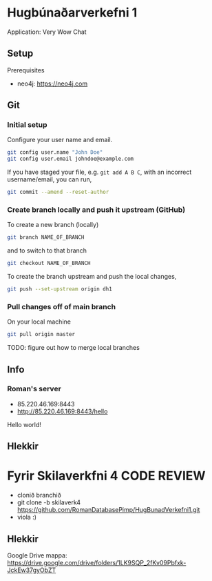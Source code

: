 # Hugbúnaðarverkefni 1

Application: Very Wow Chat

## Setup

Prerequisites

* neo4j: <https://neo4j.com>

## Git

### Initial setup

Configure your user name and email.

```bash
git config user.name "John Doe"
git config user.email johndoe@example.com
```

If you have staged your file, e.g. `git add A B C`, with an incorrect username/email, you can run,  

```bash
git commit --amend --reset-author
```

### Create branch locally and push it upstream (GitHub)

To create a new branch (locally)

```bash
git branch NAME_OF_BRANCH
```

and to switch to that branch

```bash
git checkout NAME_OF_BRANCH
```

To create the branch upstream and push the local changes,

```bash
git push --set-upstream origin dh1
```

### Pull changes off of main branch

On your local machine

```bash
git pull origin master
```

TODO: figure out how to merge local branches

## Info

### Roman's server

* 85.220.46.169:8443
* http://85.220.46.169:8443/hello

Hello world!

## Hlekkir
# Fyrir Skilaverkfni 4 CODE REVIEW
  - clonið branchið
  - git clone -b skilaverk4 https://github.com/RomanDatabasePimp/HugBunadVerkefni1.git
  - viola :)
  
 ## Hlekkir

Google Drive mappa: <https://drive.google.com/drive/folders/1LK9SQP_2fKv09Pbfxk-JckEw37gyObZT>

